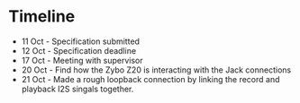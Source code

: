 # Timeline

- 11 Oct - Specification submitted
- 12 Oct - Specification deadline
- 17 Oct - Meeting with supervisor
- 20 Oct - Find how the Zybo Z20 is interacting with the Jack connections
- 21 Oct - Made a rough loopback connection by linking the record and playback I2S singals together.
